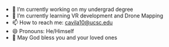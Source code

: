 - 🔭 I’m currently working on my undergrad degree
- 🌱 I’m currently learning VR development and Drone Mapping 
- 📫 How to reach me: cavila10@ucsc.edu
- 😄 Pronouns: He/Himself
- 🙏 May God bless you and your loved ones
